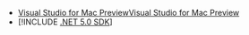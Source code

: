 * [<span data-ttu-id="662f6-101">Visual Studio for Mac Preview</span><span class="sxs-lookup"><span data-stu-id="662f6-101">Visual Studio for Mac Preview</span></span>](https://visualstudio.microsoft.com/vs/mac/)
* [!INCLUDE [.NET 5.0 SDK](~/includes/5.0-SDK.md)]
